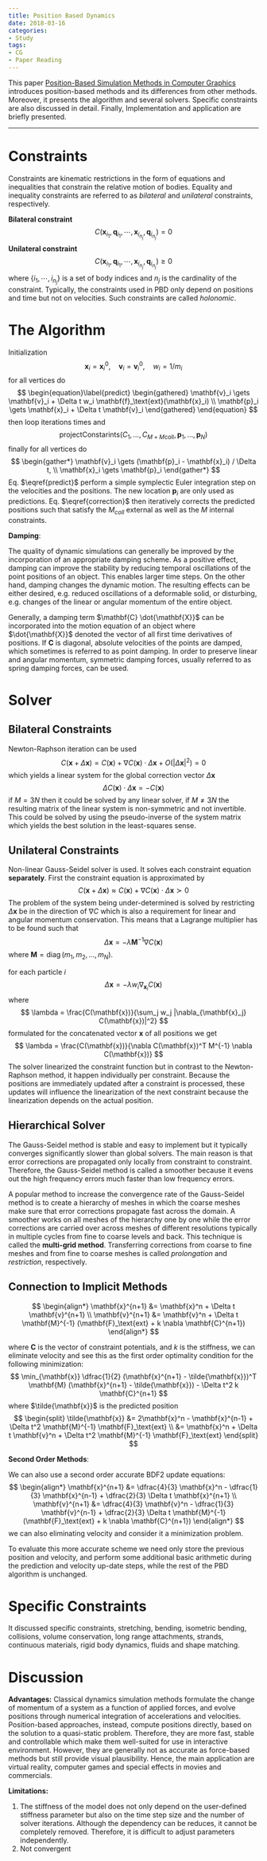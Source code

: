 ```yaml
---
title: Position Based Dynamics
date: 2018-03-16
categories:
- Study
tags:
- CG
- Paper Reading
---
```


This paper [Position-Based Simulation Methods in Computer Graphics](https://mmacklin.com/EG2015PBD.pdf) introduces position-based methods and its differences from other methods. Moreover, it presents the algorithm and several solvers. Specific constraints are also discussed in detail. Finally, Implementation and application are briefly presented.

<!--more-->

---

# Constraints

Constraints are kinematic restrictions in the form of equations and inequalities that constrain the relative motion of bodies. Equality and inequality constraints are referred to as *bilateral* and *unilateral* constraints, respectively.

**Bilateral constraint**
$$
C(\mathbf{x}_{i_1}, \mathbf{q}_{i_1}, \cdots , \mathbf{x}_{i_{n_j}}, \mathbf{q}_{i_{n_j}}) = 0
$$
**Unilateral constraint**
$$
C(\mathbf{x}_{i_1}, \mathbf{q}_{i_1}, \cdots , \mathbf{x}_{i_{n_j}}, \mathbf{q}_{i_{n_j}}) \ge 0
$$
where $\{i_1, \cdots, i_{n_j}\}$ is a set of body indices and $n_j$ is the cardinality of the constraint. Typically, the constraints used in PBD only depend on positions and time but not on velocities. Such constraints are called *holonomic*.

# The Algorithm

Initialization
$$
\mathbf{x}_i = \mathbf{x}_i^0, \quad \mathbf{v}_i = \mathbf{v}_i^0, \quad w_i = 1/m_i
$$
for all vertices do
$$
\begin{equation}\label{predict}
\begin{gathered}
\mathbf{v}_i \gets \mathbf{v}_i + \Delta t w_i \mathbf{f}_\text{ext}(\mathbf{x}_i) \\
\mathbf{p}_i \gets \mathbf{x}_i + \Delta t \mathbf{v}_i
\end{gathered}
\end{equation}
$$
then loop iterations times and
$$
\begin{equation}\label{correction}
\text{projectConstarints}(C_1, \dots, C_{M+M\text{coll}}, \mathbf{p}_1, \dots, \mathbf{p}_N)
\end{equation}
$$
finally for all vertices do
$$
\begin{gather*}
\mathbf{v}_i \gets (\mathbf{p}_i - \mathbf{x}_i) / \Delta t, \\
\mathbf{x}_i \gets \mathbf{p}_i
\end{gather*}
$$
Eq. $\eqref{predict}$ perform a simple symplectic Euler integration step on the velocities and the positions. The new location $\mathbf{p}_i$ are only used as predictions. Eq. $\eqref{correction}$ then iteratively corrects the predicted positions such that satisfy the $M_{coll}$ external as well as the $M$ internal constraints.

**Damping**:

The quality of dynamic simulations can generally be improved by the incorporation of an appropriate damping scheme. As a positive effect, damping can improve the stability by reducing temporal oscillations of the point positions of an object. This enables larger time steps. On the other hand, damping changes the dynamic motion. The resulting effects can be either desired, e.g. reduced oscillations of a deformable solid, or disturbing, e.g. changes of the linear or angular momentum of the entire object.

Generally, a damping term $\mathbf{C} \dot{\mathbf{X}}$ can be incorporated into the motion equation of an object where $\dot{\mathbf{X}}$ denoted the vector of all first time derivatives of positions. If $\mathbf{C}$ is diagonal, absolute velocities of the points are damped, which sometimes is referred to as point damping. In order to preserve linear and angular momentum, symmetric damping forces, usually referred to as spring damping forces, can be used.

# Solver

## Bilateral Constraints

Newton-Raphson iteration can be used
$$
C(\mathbf{x} + \Delta\mathbf{x}) = C(\mathbf{x}) + \nabla C(\mathbf{x}) \cdot \Delta \mathbf{x} + O(|\Delta \mathbf{x}|^2) = 0
$$
which yields a linear system for the global correction vector $\Delta \mathbf{x}$
$$
\Delta C(\mathbf{x}) \cdot \Delta \mathbf{x} = - C(\mathbf{x})
$$
if $M=3N$ then it could be solved by any linear solver, if $M \ne 3N$ the resulting matrix of the linear system is non-symmetric and not invertible. This could be solved by using the pseudo-inverse of the system matrix which yields the best solution in the least-squares sense.

## Unilateral Constraints

Non-linear Gauss-Seidel solver is used. It solves each constraint equation **separately**. First the constraint equation is approximated by
$$
C(\mathbf{x} + \Delta \mathbf{x}) \approx C(\mathbf{x}) + \nabla C(\mathbf{x}) \cdot \Delta \mathbf{x} \succ 0
$$
The problem of the system being under-determined is solved by restricting $\Delta \mathbf{x}$ be in the direction of $\nabla C$ which is also a requirement for linear and angular momentum conservation. This means that a Lagrange multiplier has to be found such that
$$
\Delta \mathbf{x} = -\lambda \mathbf{M}^{-1} \nabla C(\mathbf{x})
$$
where $\mathbf{M} = \operatorname{diag}(m_1, m_2, \dots, m_N)$.

for each particle $i$
$$
\Delta \mathbf{x} = -\lambda w_i \nabla_{\mathbf{x}_i} C(\mathbf{x})
$$
where
$$
\lambda = \frac{C(\mathbf{x})}{\sum_j w_j |\nabla_{\mathbf{x}_j} C(\mathbf{x})|^2}
$$
formulated for the concatenated vector $\mathbf{x}$ of all positions we get
$$
\lambda = \frac{C(\mathbf{x})}{\nabla C(\mathbf{x})^T M^{-1} \nabla C(\mathbf{x})}
$$
The solver linearized the constraint function but in contrast to the Newton-Raphson method, it happen individually per constraint. Because the positions are immediately updated after a constraint is processed, these updates will influence the linearization of the next constraint because the linearization depends on the actual position.

## Hierarchical Solver

The Gauss-Seidel method is stable and easy to implement but it typically converges significantly slower than global solvers. The main reason is that error corrections are propagated only locally from constraint to constraint. Therefore, the Gauss-Seidel method is called a smoother because it evens out the high frequency errors much faster than low frequency errors.

A popular method to increase the convergence rate of the Gauss-Seidel method is to create a hierarchy of meshes in which the coarse meshes make sure that error corrections propagate fast across the domain. A smoother works on all meshes of the hierarchy one by one while the error corrections are carried over across meshes of different resolutions typically in multiple cycles from fine to coarse levels and back. This technique is called the **multi-grid method**. Transferring corrections from coarse to fine meshes and from fine to coarse meshes is called *prolongation* and *restriction*, respectively.

## Connection to Implicit Methods

$$
\begin{align*}
\mathbf{x}^{n+1} &= \mathbf{x}^n + \Delta t \mathbf{v}^{n+1} \\
\mathbf{v}^{n+1} &= \mathbf{v}^n + \Delta t \mathbf{M}^{-1} (\mathbf{F}_\text{ext} + k \nabla \mathbf{C}^{n+1})
\end{align*}
$$

where $\mathbf{C}$ is the vector of constraint potentials, and $k$ is the stiffness, we can eliminate velocity and see this as the first order optimality condition for the following minimization:
$$
\min_{\mathbf{x}} \dfrac{1}{2} (\mathbf{x}^{n+1} - \tilde{\mathbf{x}})^T \mathbf{M} (\mathbf{x}^{n+1} - \tilde{\mathbf{x}}) - \Delta t^2 k \mathbf{C}^{n+1}
$$
where $\tilde{\mathbf{x}}$ is the predicted position
$$
\begin{split}
\tilde{\mathbf{x}} &= 2\mathbf{x}^n - \mathbf{x}^{n-1} + \Delta t^2 \mathbf{M}^{-1} \mathbf{F}_\text{ext} \\
&= \mathbf{x}^n + \Delta t \mathbf{v}^n + \Delta t^2 \mathbf{M}^{-1} \mathbf{F}_\text{ext}
\end{split}
$$

**Second Order Methods**:

We can also use a second order accurate BDF2 update equations:
$$
\begin{align*}
\mathbf{x}^{n+1} &= \dfrac{4}{3} \mathbf{x}^n - \dfrac{1}{3} \mathbf{x}^{n-1} + \dfrac{2}{3} \Delta t \mathbf{x}^{n+1} \\
\mathbf{v}^{n+1} &= \dfrac{4}{3} \mathbf{v}^n - \dfrac{1}{3} \mathbf{v}^{n-1} + \dfrac{2}{3} \Delta t \mathbf{M}^{-1} (\mathbf{F}_\text{ext} + k \nabla \mathbf{C}^{n+1})
\end{align*}
$$
we can also eliminating velocity and consider it a minimization problem.

To evaluate this more accurate scheme we need only store the previous position and velocity, and perform some additional basic arithmetic during the prediction and velocity up-date steps, while the rest of the PBD algorithm is unchanged.

# Specific Constraints

It discussed specific constraints, stretching, bending, isometric bending, collisions, volume conservation, long range attachments, strands, continuous materials, rigid body dynamics, fluids and shape matching.

# Discussion

**Advantages:** Classical dynamics simulation methods formulate the change of momentum of a system as a function of applied forces, and evolve positions through numerical integration of accelerations and velocities. Position-based approaches, instead, compute positions directly, based on the solution to a quasi-static problem. Therefore, they are more fast, stable and controllable which make them well-suited for use in interactive environment. However, they are generally not as accurate as force-based methods but still provide visual plausibility. Hence, the main application are virtual reality, computer games and special effects in movies and commercials.

**Limitations:**

1. The stiffness of the model does not only depend on the user-defined stiffness parameter but also on the time step size and the number of solver iterations. Although the dependency can be reduces, it cannot be completely removed. Therefore, it is difficult to adjust parameters independently.
2. Not convergent
